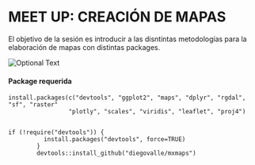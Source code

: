 # MEET UP: CREACIÓN DE MAPAS

El objetivo de la sesión es introducir a las disntintas metodologías para la elaboración de mapas con distintas packages.


![Optional Text](https://pbs.twimg.com/media/Eu9jC09UUAIMIGd?format=jpg&name=small)

#### Package requerida
```
install.packages(c("devtools", "ggplot2", "maps", "dplyr", "rgdal", "sf", "raster"
                 "plotly", "scales", "viridis", "leaflet", "proj4")


if (!require("devtools")) {
          install.packages("devtools", force=TRUE)
        }
        devtools::install_github("diegovalle/mxmaps")

```
